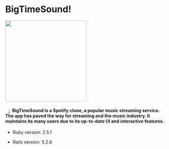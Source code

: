 # BigTimeSound!

<img src="https://user-images.githubusercontent.com/75961076/119849262-7b8e3f80-beda-11eb-9f78-f1b5312d08fd.png" width="256" height="256">

#### &nbsp;&nbsp;&nbsp;;&nbsp;&nbsp;BigTimeSound is a Spotify clone, a popular music streaming service. The app has paved the way for streaming and the music industry. It maintains its many users due to its up-to-date UI and interactive features.

* Ruby version: 2.5.1

* Rails version: 5.2.6

<!-- * System dependencies

* Configuration

* Database creation

* Database initialization

* How to run the test suite

* Services (job queues, cache servers, search engines, etc.)

* Deployment instructions

* ... -->
